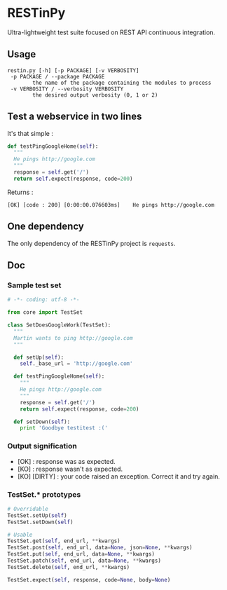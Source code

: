 # RESTinPy
Ultra-lightweight test suite focused on REST API continuous integration.

## Usage
```shell
restin.py [-h] [-p PACKAGE] [-v VERBOSITY]
 -p PACKAGE / --package PACKAGE
        the name of the package containing the modules to process
 -v VERBOSITY / --verbosity VERBOSITY
        the desired output verbosity (0, 1 or 2)
```

## Test a webservice in two lines

It's that simple :

```python
def testPingGoogleHome(self):
  """
  He pings http://google.com
  """
  response = self.get('/')
  return self.expect(response, code=200)
```

Returns :

```shell
[OK] [code : 200] [0:00:00.076603ms]    He pings http://google.com
```

## One dependency

The only dependency of the RESTinPy project is `requests`.

## Doc

### Sample test set

```python
# -*- coding: utf-8 -*-

from core import TestSet

class SetDoesGoogleWork(TestSet):
  """
  Martin wants to ping http://google.com
  """

  def setUp(self):
    self._base_url = 'http://google.com'

  def testPingGoogleHome(self):
    """
    He pings http://google.com
    """
    response = self.get('/')
    return self.expect(response, code=200)

  def setDown(self):
    print 'Goodbye testitest :('
```

### Output signification

* [OK] : response was as expected.
* [KO] : response wasn't as expected.
* [KO] [DIRTY] : your code raised an exception. Correct it and try again.

### TestSet.* prototypes

```python
# Overridable
TestSet.setUp(self)
TestSet.setDown(self)

# Usable
TestSet.get(self, end_url, **kwargs)
TestSet.post(self, end_url, data=None, json=None, **kwargs)
TestSet.put(self, end_url, data=None, **kwargs)
TestSet.patch(self, end_url, data=None, **kwargs)
TestSet.delete(self, end_url, **kwargs)

TestSet.expect(self, response, code=None, body=None)
```
